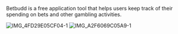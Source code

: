 Betbudd is a free application tool that helps users keep track of their spending on bets and other gambling activities. 



![IMG_4FD29E05CF04-1](https://github.com/bigjermaine/BetBudd/assets/113020989/03516bb2-1217-4557-a3d7-37b95e4bda30)
![IMG_A2F6069C05A9-1](https://github.com/bigjermaine/BetBudd/assets/113020989/8cd7016f-3dcf-48ff-bde4-272264f486c5)
